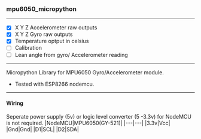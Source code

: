### mpu6050_micropython
---

- [x] X Y Z Accelerometer raw outputs  
- [x] X Y Z Gyro raw outputs
- [x] Temperature optput in celsius 
- [ ] Calibration
- [ ] Lean angle from gyro/ Accelerometer reading   
---  
   
Micropython Library for MPU6050 Gyro/Accelerometer module.  
- Tested with ESP8266 nodemcu.

---
#### Wiring
Seperate power supply (5v) or logic level converter (5 -3.3v) for NodeMCU is not required.
|NodeMCU|MPU6050(GY-521)|
|---|---|
|3.3v|Vcc|
|Gnd|Gnd|
|D1|SCL|
|D2|SDA|

